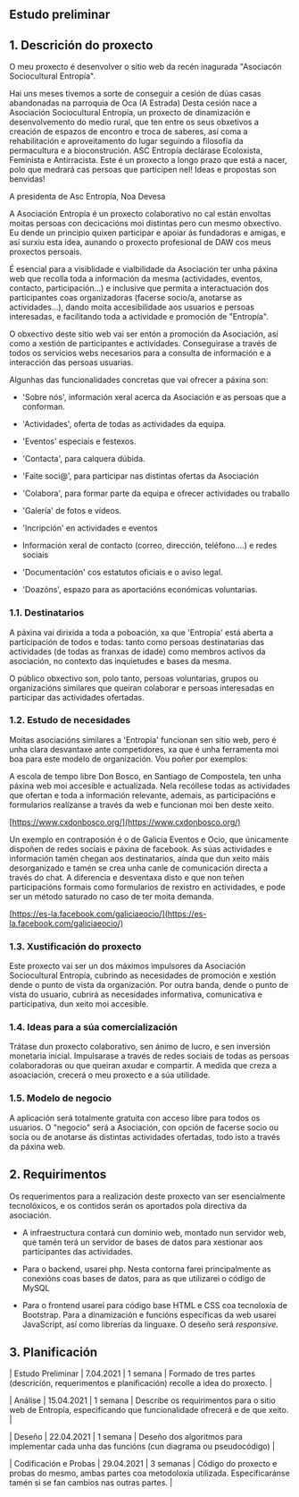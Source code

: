 ## **Estudo preliminar**

## **1. Descrición do proxecto**

O meu proxecto é desenvolver o sitio web da recén inagurada "Asociacón Sociocultural Entropía".

Hai uns meses tivemos a sorte de conseguir a cesión de dúas casas abandonadas na parroquia de Oca (A Estrada) Desta cesión nace a Asociación Sociocultural Entropía, un proxecto de dinamización e desenvolvemento do medio rural, que ten entre os seus obxetivos a creación de espazos de encontro e troca de saberes, así coma a rehabilitación e aproveitamento do lugar seguindo a filosofía da permacultura e a bioconstrución. ASC Entropía declárase Ecoloxista, Feminista e Antirracista. Este é un proxecto a longo prazo que está a nacer, polo que medrará cas persoas que participen nel! Ideas e propostas son benvidas!

A presidenta de Asc Entropía, Noa Devesa

A Asociación Entropía é un proxecto colaborativo no cal están envoltas moitas persoas con decicacións moi distintas pero cun mesmo obxectivo. Eu dende un principio quixen participar e apoiar ás fundadoras e amigas, e así surxiu esta idea, aunando o proxecto profesional de DAW cos meus proxectos persoais.

É esencial para a visiblidade e vialbilidade da Asociación ter unha páxina web que recolla toda a información da mesma (actividades, eventos, contacto, participación…) e inclusive que permita a interactuación dos participantes coas organizadoras (facerse socio/a, anotarse as actividades…), dando moita accesibilidade aos usuarios e persoas interesadas, e facilitando toda a actividade e promoción de "Entropía".

O obxectivo deste sitio web vai ser entón a promoción da Asociación, así como a xestión de participantes e actividades. Conseguirase a través de todos os servicios webs necesarios para a consulta de información e a interacción das persoas usuarias.

Algunhas das funcionalidades concretas que vai ofrecer a páxina son:

- 'Sobre nós', información xeral acerca da Asociación e as persoas que a conforman.

- 'Actividades', oferta de todas as actividades da equipa.
- 'Eventos' especiais e festexos.
- 'Contacta', para calquera dúbida.
- 'Faite soci@', para participar nas distintas ofertas da Asociación
- 'Colabora', para formar parte da equipa e ofrecer actividades ou traballo
- 'Galería' de fotos e vídeos.
- 'Incripción' en actividades e eventos
- Información xeral de contacto (correo, dirección, teléfono....) e redes sociais
- 'Documentación' cos estatutos oficiais e o aviso legal.
- 'Doazóns', espazo para as aportacións económicas voluntarias.

### **1.1. Destinatarios**

A páxina vai dirixida a toda a poboación, xa que 'Entropía' está aberta a participación de todos e todas: tanto como persoas destinatarias das actividades (de todas as franxas de idade) como membros activos da asociación, no contexto das inquietudes e bases da mesma.

O público obxectivo son, polo tanto, persoas voluntarias, grupos ou organizacións similares que queiran colaborar e persoas interesadas en participar das actividades ofertadas.

### **1.2. Estudo de necesidades**

Moitas asociacións similares a 'Entropía' funcionan sen sitio web, pero é unha clara desvantaxe ante competidores, xa que é unha ferramenta moi boa para este modelo de organización. Vou poñer por exemplos:

A escola de tempo libre Don Bosco, en Santiago de Compostela, ten unha páxina web moi accesible e actualizada. Nela recóllese todas as actividades que ofertan e toda a información relevante, ademais, as participacións e formularios realízanse a través da web e funcionan moi ben deste xeito.

[https://www.cxdonbosco.org/](https://www.cxdonbosco.org/)

Un exemplo en contraposión é o de Galicia Eventos e Ocio, que únicamente dispoñen de redes sociais e páxina de facebook. As súas actividades e información tamén chegan aos destinatarios, aínda que dun xeito máis desorganizado e tamén se crea unha canle de comunicación directa a través do chat. A diferencia e desventaxa disto e que non teñen participacións formais como formularios de rexistro en actividades, e pode ser un método saturado no caso de ter moita demanda.

[https://es-la.facebook.com/galiciaeocio/](https://es-la.facebook.com/galiciaeocio/)

### **1.3. Xustificación do proxecto**

Este proxecto vai ser un dos máximos impulsores da Asociación Sociocultural Entropía, cubrindo as necesidades de promoción e xestión dende o punto de vista da organización. Por outra banda, dende o punto de vista do usuario, cubrirá as necesidades informativa, comunicativa e participativa, dun xeito moi accesible.

### **1.4. Ideas para a súa comercialización**

Trátase dun proxecto colaborativo, sen ánimo de lucro, e sen inversión monetaria inicial. Impulsarase a través de redes sociais de todas as persoas colaboradoras ou que queiran axudar e compartir. A medida que creza a asoaciación, crecerá o meu proxecto e a súa utilidade.

### **1.5. Modelo de negocio**

A aplicación será totalmente gratuita con acceso libre para todos os usuarios. O "negocio" será a Asociación, con opción de facerse socio ou socia ou de anotarse ás distintas actividades ofertadas, todo isto a través da páxina web.

## **2. Requirimentos**

Os requerimentos para a realización deste proxecto van ser esencialmente tecnolóxicos, e os contidos serán os aportados pola directiva da asociación.

- A infraestructura contará cun dominio web, montado nun servidor web, que tamén terá un servidor de bases de datos para xestionar aos participantes das actividades.

- Para o backend, usarei php. Nesta contorna farei principalmente as conexións coas bases de datos, para as que utilizarei o código de MySQL
- Para o frontend usarei para código base HTML e CSS coa tecnoloxía de Bootstrap. Para a dinamización e funcións específicas da web usarei JavaScript, así como librerías da linguaxe. O deseño será _responsive._

## **3. Planificación**


| Estudo Preliminar | 7.04.2021 | 1 semana | Formado de tres partes (descrición, requerimentos e planificación) recolle a idea do proxecto. |

| Análise | 15.04.2021 | 1 semana | Describe os requirimentos para o sitio web de Entropía, especificando que funcionalidade ofrecerá e de que xeito. |

| Deseño | 22.04.2021 | 1 semana | Deseño dos algoritmos para implementar cada unha das funcións (cun diagrama ou pseudocódigo) |

| Codificación e Probas | 29.04.2021 | 3 semanas | Código do proxecto e probas do mesmo, ambas partes coa metodoloxía utilizada. Especificaránse tamén si se fan cambios nas outras partes. |
